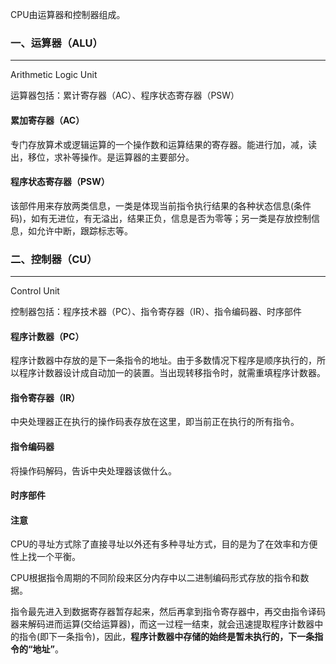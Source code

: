 CPU由运算器和控制器组成。



### 一、运算器（ALU）

---

Arithmetic Logic Unit

运算器包括：累计寄存器（AC）、程序状态寄存器（PSW）

#### 累加寄存器（AC）

专门存放算术或逻辑运算的一个操作数和运算结果的寄存器。能进行加，减，读出，移位，求补等操作。是运算器的主要部分。

#### 程序状态寄存器（PSW）

该部件用来存放两类信息，一类是体现当前指令执行结果的各种状态信息(条件码)，如有无进位，有无溢出，结果正负，信息是否为零等；另一类是存放控制信息，如允许中断，跟踪标志等。



### 二、控制器（CU）

---

Control Unit

控制器包括：程序技术器（PC）、指令寄存器（IR）、指令编码器、时序部件

#### 程序计数器（PC）

程序计数器中存放的是下一条指令的地址。由于多数情况下程序是顺序执行的，所以程序计数器设计成自动加一的装置。当出现转移指令时，就需重填程序计数器。

#### 指令寄存器（IR）

中央处理器正在执行的操作码表存放在这里，即当前正在执行的所有指令。

#### 指令编码器

将操作码解码，告诉中央处理器该做什么。

#### 时序部件



#### 注意

CPU的寻址方式除了直接寻址以外还有多种寻址方式，目的是为了在效率和方便性上找一个平衡。

CPU根据指令周期的不同阶段来区分内存中以二进制编码形式存放的指令和数据。

指令最先进入到数据寄存器暂存起来，然后再拿到指令寄存器中，再交由指令译码器来解码进而运算(交给运算器)，而这一过程一结束，就会迅速提取程序计数器中的指令(即下一条指令)，因此，**程序计数器中存储的始终是暂未执行的，下一条指令的“地址”**。